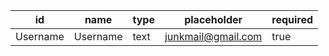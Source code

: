 id         |name        |type           |placeholder       |required          
-----------|------------|---------------|------------------|--------
Username   |Username    |text           |junkmail@gmail.com|true        